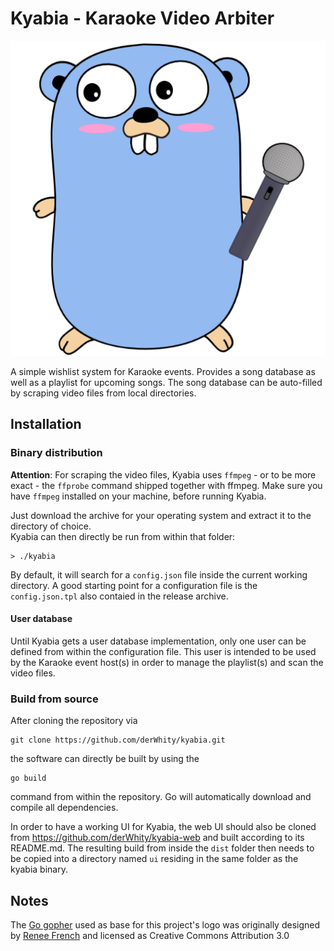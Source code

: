 # Kyabia - **K**araoke **Vi**deo **Ar**biter

![](logo.png)

A simple wishlist system for Karaoke events. Provides a song database as well as a playlist for upcoming songs.
The song database can be auto-filled by scraping video files from local directories.

## Installation

### Binary distribution

**Attention**:
For scraping the video files, Kyabia uses `ffmpeg` - or to be more exact - the `ffprobe` command shipped together with ffmpeg. Make sure you have `ffmpeg` installed on your machine, before running Kyabia.

Just download the archive for your operating system and extract it to the directory of choice.<br/>
Kyabia can then directly be run from within that folder:
```
> ./kyabia
```
By default, it will search for a `config.json` file inside the current working directory. A good starting point for a configuration file is the `config.json.tpl` also contaied in the release archive.

#### User database

Until Kyabia gets a user database implementation, only one user can be defined from within the configuration file.
This user is intended to be used by the Karaoke event host(s) in order to manage the playlist(s) and scan the video files.

### Build from source

After cloning the repository via 
```
git clone https://github.com/derWhity/kyabia.git
```
the software can directly be built by using the
```
go build
```
command from within the repository. Go will automatically download and compile all dependencies.

In order to have a working UI for Kyabia, the web UI should also be cloned from https://github.com/derWhity/kyabia-web
and built according to its README.md. The resulting build from inside the `dist` folder then needs to be copied into 
a directory named `ui` residing in the same folder as the kyabia binary.

## Notes

The [Go gopher](https://blog.golang.org/gopher) used as base for this project's logo was originally designed by [Renee French](http://reneefrench.blogspot.com/) and licensed as Creative Commons Attribution 3.0